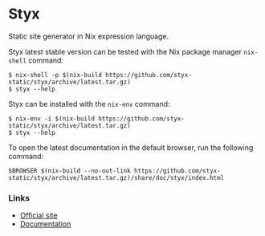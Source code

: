 # Styx

Static site generator in Nix expression language.

Styx latest stable version can be tested with the Nix package manager `nix-shell` command:

```
$ nix-shell -p $(nix-build https://github.com/styx-static/styx/archive/latest.tar.gz)
$ styx --help
```

Styx can be installed with the `nix-env` command:

```
$ nix-env -i $(nix-build https://github.com/styx-static/styx/archive/latest.tar.gz)
$ styx --help
```

To open the latest documentation in the default browser, run the following command:

```
$BROWSER $(nix-build --no-out-link https://github.com/styx-static/styx/archive/latest.tar.gz)/share/doc/styx/index.html
```

### Links

- [Official site](https://styx-static.github.io/styx-site/)
- [Documentation](https://styx-static.github.io/styx-site/documentation.html)

